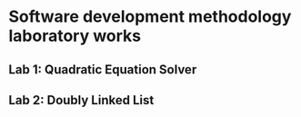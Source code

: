 # Software development methodology laboratory works
## Lab 1: Quadratic Equation Solver
## Lab 2: Doubly Linked List
